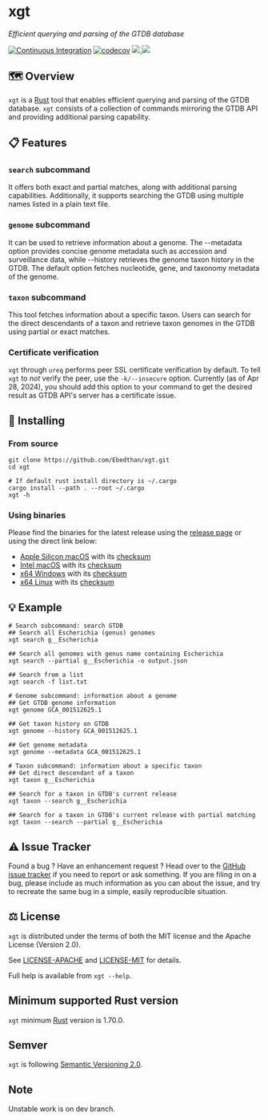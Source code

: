 # xgt

*Efficient querying and parsing of the GTDB database*

[![Continuous Integration](https://github.com/Ebedthan/xgt/actions/workflows/ci.yml/badge.svg)](https://github.com/Ebedthan/xgt/actions/workflows/ci.yml)
[![codecov](https://codecov.io/gh/Ebedthan/xgt/branch/main/graph/badge.svg?token=OFAOB6K5KB)](https://codecov.io/gh/Ebedthan/xgt)
<a href="https://github.com/Ebedthan/xgt/blob/main/LICENSE-MIT">
    <img src="https://img.shields.io/badge/license-MIT-blue?style=flat">
</a>
<a href="https://github.com/Ebedthan/xgt/blob/main/LICENSE-APACHE">
    <img src="https://img.shields.io/badge/license-APACHE-blue?style=flat">
</a>


## 🗺️ Overview

`xgt` is a [Rust](https://www.rust-lang.org/) tool that enables efficient querying and parsing of the GTDB database. `xgt` consists of a collection of commands mirroring the GTDB API and providing additional parsing capability.

## 📋 Features

### `search` subcommand
It offers both exact and partial matches, along with additional parsing capabilities. Additionally, it supports searching the GTDB using multiple names listed in a plain text file.

### `genome` subcommand
It can be used to retrieve information about a genome. The --metadata option provides concise genome metadata such as accession and surveillance data, while --history retrieves the genome taxon history in the GTDB. The default option fetches nucleotide, gene, and taxonomy metadata of the genome.

### `taxon` subcommand
This tool fetches information about a specific taxon. Users can search for
the direct descendants of a taxon and retrieve taxon genomes in the GTDB using partial or exact matches.

### Certificate verification

`xgt` through `ureq` performs peer SSL certificate verification by default.
To tell `xgt` to _not_ verify the peer, use the `-k/--insecure` option.
Currently (as of Apr 28, 2024), you should add this option to your command to get the desired result as GTDB API's server has a certificate issue.

## 🔧 Installing

### From source

```
git clone https://github.com/Ebedthan/xgt.git
cd xgt

# If default rust install directory is ~/.cargo
cargo install --path . --root ~/.cargo
xgt -h
```

### Using binaries

Please find the binaries for the latest release using the [release page](https://github.com/Ebedthan/xgt/releases) or using the direct link below:
* [Apple Silicon macOS](https://github.com/Ebedthan/xgt/releases/download/v0.4.0/xgt-aarch64-apple-darwin.tar.xz) with its [checksum](https://github.com/Ebedthan/xgt/releases/download/v0.4.0/xgt-aarch64-apple-darwin.tar.xz.sha256)
* [Intel macOS](https://github.com/Ebedthan/xgt/releases/download/v0.4.0/xgt-x86_64-apple-darwin.tar.xz) with its [checksum](https://github.com/Ebedthan/xgt/releases/download/v0.4.0/xgt-x86_64-apple-darwin.tar.xz.sha256)
* [x64 Windows](https://github.com/Ebedthan/xgt/releases/download/v0.4.0/xgt-x86_64-pc-windows-msvc.zip) with its [checksum](https://github.com/Ebedthan/xgt/releases/download/v0.4.0/xgt-x86_64-pc-windows-msvc.zip.sha256)
* [x64 Linux](https://github.com/Ebedthan/xgt/releases/download/v0.4.0/xgt-x86_64-unknown-linux-gnu.tar.xz) with its [checksum](https://github.com/Ebedthan/xgt/releases/download/v0.4.0/xgt-x86_64-unknown-linux-gnu.tar.xz.sha256)

## 💡 Example

```
# Search subcommand: search GTDB
## Search all Escherichia (genus) genomes
xgt search g__Escherichia

## Search all genomes with genus name containing Escherichia
xgt search --partial g__Escherichia -o output.json

## Search from a list
xgt search -f list.txt

# Genome subcommand: information about a genome
## Get GTDB genome information
xgt genome GCA_001512625.1

## Get taxon history on GTDB
xgt genome --history GCA_001512625.1

## Get genome metadata
xgt genome --metadata GCA_001512625.1

# Taxon subcommand: information about a specific taxon
## Get direct descendant of a taxon
xgt taxon g__Escherichia

## Search for a taxon in GTDB's current release
xgt taxon --search g__Escherichia

## Search for a taxon in GTDB's current release with partial matching
xgt taxon --search --partial g__Escherichia
```

## ⚠️ Issue Tracker

Found a bug ? Have an enhancement request ? Head over to the [GitHub issue
tracker](https://github.com/Ebedthan/xgt/issues) if you need to report
or ask something. If you are filing in on a bug, please include as much
information as you can about the issue, and try to recreate the same bug
in a simple, easily reproducible situation.

## ⚖️ License

`xgt` is distributed under the terms of both the MIT license and the Apache License (Version 2.0).

See [LICENSE-APACHE](https://github.com/Ebedthan/xgt/blob/main/LICENSE-APACHE) and [LICENSE-MIT](https://github.com/Ebedthan/xgt/blob/main/LICENSE-MIT) for details.

Full help is available from `xgt --help`.

## Minimum supported Rust version
`xgt` minimum [Rust](https://www.rust-lang.org/) version is 1.70.0.

## Semver
`xgt` is following [Semantic Versioning 2.0](https://semver.org/).

## Note
Unstable work is on dev branch.
